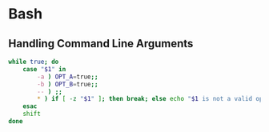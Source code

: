 # Bash

## Handling Command Line Arguments

```bash
while true; do
    case "$1" in
        -a ) OPT_A=true;;
        -b ) OPT_B=true;;
        -- ) ;;
        * ) if [ -z "$1" ]; then break; else echo "$1 is not a valid option"; exit 1; fi;;
    esac
    shift
done
```
